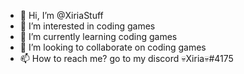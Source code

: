 - 👋 Hi, I’m @XiriaStuff
- 👀 I’m interested in coding games
- 🌱 I’m currently learning coding games
- 💞️ I’m looking to collaborate on coding games
- 📫 How to reach me? go to my discord 💀Xiria💀#4175

<!---
XiriaStuff/XiriaStuff is a ✨ special ✨ repository because its `README.md` (this file) appears on your GitHub profile.
You can click the Preview link to take a look at your changes.
--->
